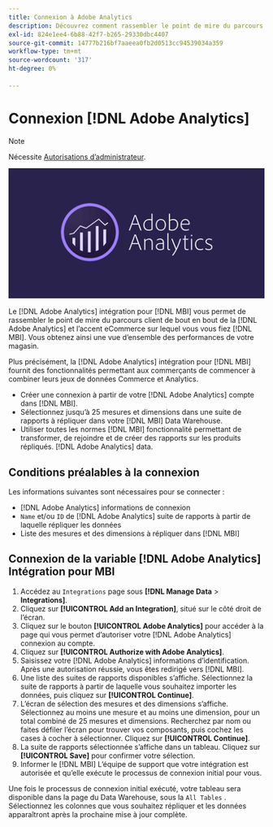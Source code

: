 ```yaml
---
title: Connexion à Adobe Analytics
description: Découvrez comment rassembler le point de mire du parcours client de bout en bout de la [!DNL Adobe Analytics] et l’accent eCommerce sur lequel vous vous fiez [!DNL MBI].
exl-id: 824e1ee4-6b88-42f7-b265-29330dbc4407
source-git-commit: 14777b216bf7aaeea0fb2d0513cc94539034a359
workflow-type: tm+mt
source-wordcount: '317'
ht-degree: 0%

---
```


# Connexion [!DNL Adobe Analytics]

>[!NOTE]
>
>Nécessite [Autorisations d’administrateur](../../../administrator/user-management/user-management.md).

![](../../../assets/adobe-analytic-slogo.png)

Le [!DNL Adobe Analytics] intégration pour [!DNL MBI] vous permet de rassembler le point de mire du parcours client de bout en bout de la [!DNL Adobe Analytics] et l’accent eCommerce sur lequel vous vous fiez [!DNL MBI]. Vous obtenez ainsi une vue d’ensemble des performances de votre magasin.

Plus précisément, la [!DNL Adobe Analytics] intégration pour [!DNL MBI] fournit des fonctionnalités permettant aux commerçants de commencer à combiner leurs jeux de données Commerce et Analytics.
- Créer une connexion à partir de votre [!DNL Adobe Analytics] compte dans [!DNL MBI].
- Sélectionnez jusqu’à 25 mesures et dimensions dans une suite de rapports à répliquer dans votre [!DNL MBI] Data Warehouse.
- Utiliser toutes les normes [!DNL MBI] fonctionnalité permettant de transformer, de rejoindre et de créer des rapports sur les produits répliqués. [!DNL Adobe Analytics] data.

## Conditions préalables à la connexion

Les informations suivantes sont nécessaires pour se connecter :
- [!DNL Adobe Analytics] informations de connexion
- `Name` et/ou `ID` de [!DNL Adobe Analytics] suite de rapports à partir de laquelle répliquer les données
- Liste des mesures et des dimensions à répliquer dans [!DNL MBI]

## Connexion de la variable [!DNL Adobe Analytics] Intégration pour MBI

1. Accédez au `Integrations` page sous **[!DNL Manage Data** > **Integrations]**.
1. Cliquez sur **[!UICONTROL Add an Integration]**, situé sur le côté droit de l’écran.
1. Cliquez sur le bouton **[!UICONTROL Adobe Analytics]** pour accéder à la page qui vous permet d’autoriser votre [!DNL Adobe Analytics] connexion au compte.
1. Cliquez sur **[!UICONTROL Authorize with Adobe Analytics]**.
1. Saisissez votre [!DNL Adobe Analytics] informations d’identification. Après une autorisation réussie, vous êtes redirigé vers [!DNL MBI].
1. Une liste des suites de rapports disponibles s’affiche. Sélectionnez la suite de rapports à partir de laquelle vous souhaitez importer les données, puis cliquez sur **[!UICONTROL Continue]**.
1. L’écran de sélection des mesures et des dimensions s’affiche. Sélectionnez au moins une mesure et au moins une dimension, pour un total combiné de 25 mesures et dimensions. Recherchez par nom ou faites défiler l’écran pour trouver vos composants, puis cochez les cases à cocher à sélectionner. Cliquez sur **[!UICONTROL Continue]**.
1. La suite de rapports sélectionnée s’affiche dans un tableau. Cliquez sur **[!UICONTROL Save]** pour confirmer votre sélection.
1. Informer le [!DNL MBI] L’équipe de support que votre intégration est autorisée et qu’elle exécute le processus de connexion initial pour vous.

Une fois le processus de connexion initial exécuté, votre tableau sera disponible dans la page du Data Warehouse, sous la `All Tables` . Sélectionnez les colonnes que vous souhaitez répliquer et les données apparaîtront après la prochaine mise à jour complète.

